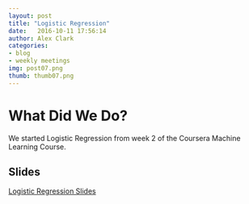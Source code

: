 ```yaml
---
layout: post
title: "Logistic Regression"
date: 	2016-10-11 17:56:14
author: Alex Clark
categories:
- blog
- weekly meetings
img: post07.png
thumb: thumb07.png
---
```


# What Did We Do?

We started Logistic Regression from week 2 of the Coursera Machine Learning Course.

## Slides

[Logistic Regression Slides](https://docs.google.com/presentation/d/1j-3UphG_5aRklcjOlGk-g3N5qnAZfn4GfPSQ_-reykM/edit?usp=sharing)

[hampden]: https://github.com/jekyll/jekyll